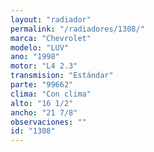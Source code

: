 ```yaml
---
layout: "radiador"
permalink: "/radiadores/1308/"
marca: "Chevrolet"
modelo: "LUV"
ano: "1998"
motor: "L4 2.3"
transmision: "Estándar"
parte: "99662"
clima: "Con clima"
alto: "16 1/2"
ancho: "21 7/8"
observaciones: ""
id: "1308"
---
```


